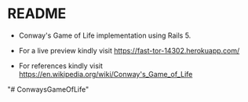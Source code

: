# README

* Conway's Game of Life implementation using Rails 5.

* For a live preview kindly visit https://fast-tor-14302.herokuapp.com/

* For references kindly visit https://en.wikipedia.org/wiki/Conway's_Game_of_Life

"# ConwaysGameOfLife" 
